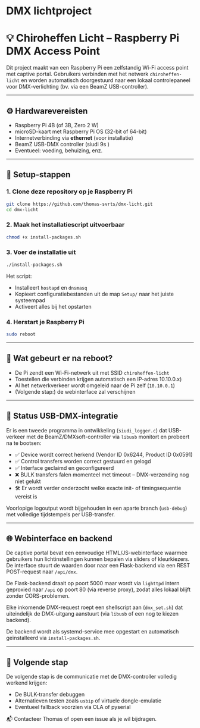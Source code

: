 # DMX lichtproject
# 💡 Chiroheffen Licht – Raspberry Pi DMX Access Point

Dit project maakt van een Raspberry Pi een zelfstandig Wi-Fi access point met captive portal. Gebruikers verbinden met het netwerk `chiroheffen-licht` en worden automatisch doorgestuurd naar een lokaal controlepaneel voor DMX-verlichting (bv. via een BeamZ USB-controller).

---

## ⚙️ Hardwarevereisten

- Raspberry Pi 4B (of 3B, Zero 2 W)
- microSD-kaart met Raspberry Pi OS (32-bit of 64-bit)
- Internetverbinding via **ethernet** (voor installatie)
- BeamZ USB-DMX controller (siudi 9s )
- Eventueel: voeding, behuizing, enz.

---

## 🧩 Setup-stappen

### 1. Clone deze repository op je Raspberry Pi

```bash
git clone https://github.com/thomas-svrts/dmx-licht.git
cd dmx-licht
```

### 2. Maak het installatiescript uitvoerbaar

```bash
chmod +x install-packages.sh
```

### 3. Voer de installatie uit

```bash
./install-packages.sh
```

Het script:
- Installeert `hostapd` en `dnsmasq`
- Kopieert configuratiebestanden uit de map `Setup/` naar het juiste systeempad
- Activeert alles bij het opstarten

### 4. Herstart je Raspberry Pi

```bash
sudo reboot
```

---

## 📶 Wat gebeurt er na reboot?

- De Pi zendt een Wi-Fi-netwerk uit met SSID `chiroheffen-licht`
- Toestellen die verbinden krijgen automatisch een IP-adres 10.10.0.x)
- Al het netwerkverkeer wordt omgeleid naar de Pi zelf (`10.10.0.1`)
- (Volgende stap:) de webinterface zal verschijnen


---

## 🔌 Status USB-DMX-integratie

Er is een tweede programma in ontwikkeling (`siudi_logger.c`) dat USB-verkeer met de BeamZ/DMXsoft-controller via `libusb` monitort en probeert na te bootsen:

- ✅ Device wordt correct herkend (Vendor ID 0x6244, Product ID 0x0591)
- ✅ Control transfers worden correct gestuurd en gelogd
- ✅ Interface geclaimd en geconfigureerd
- ❌ BULK transfers falen momenteel met timeout – DMX-verzending nog niet gelukt
- 🛠 Er wordt verder onderzocht welke exacte init- of timingsequentie vereist is

Voorlopige logoutput wordt bijgehouden in een aparte branch (`usb-debug`) met volledige tijdstempels per USB-transfer.

---

## 🌐 Webinterface en backend

De captive portal bevat een eenvoudige HTML/JS-webinterface waarmee gebruikers hun lichtinstellingen kunnen bepalen via sliders of kleurkiezers. De interface stuurt de waarden door naar een Flask-backend via een REST POST-request naar `/api/dmx`.

De Flask-backend draait op poort 5000 maar wordt via `lighttpd` intern geproxied naar `/api` op poort 80 (via reverse proxy), zodat alles lokaal blijft zonder CORS-problemen.

Elke inkomende DMX-request roept een shellscript aan (`dmx_set.sh`) dat uiteindelijk de DMX-uitgang aanstuurt (via `libusb` of een nog te kiezen backend).

De backend wordt als systemd-service mee opgestart en automatisch geïnstalleerd via `install-packages.sh`.

---

## 🚧 Volgende stap

De volgende stap is de communicatie met de DMX-controller volledig werkend krijgen:
- De BULK-transfer debuggen
- Alternatieven testen zoals `usbip` of virtuele dongle-emulatie
- Eventueel fallback voorzien via OLA of pyserial

📬 Contacteer Thomas of open een issue als je wil bijdragen.
